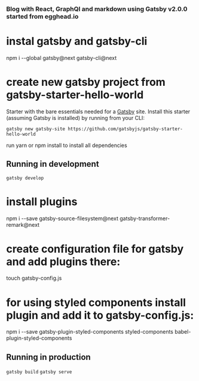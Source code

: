 ### Blog with React, GraphQl and markdown using Gatsby v2.0.0 started from egghead.io

# instal gatsby and gatsby-cli
npm i --global gatsby@next gatsby-cli@next

# create new gatsby project from gatsby-starter-hello-world
Starter with the bare essentials needed for a [Gatsby](https://www.gatsbyjs.org/) site.
Install this starter (assuming Gatsby is installed) by running from your CLI:
```
gatsby new gatsby-site https://github.com/gatsbyjs/gatsby-starter-hello-world
```
run yarn or npm install to install all dependencies

## Running in development
`gatsby develop`

# install plugins
npm i --save gatsby-source-filesystem@next gatsby-transformer-remark@next

# create configuration file for gatsby and add plugins there:
touch gatsby-config.js

# for using styled components install plugin and add it to gatsby-config.js:
npm i --save gatsby-plugin-styled-components styled-components babel-plugin-styled-components

## Running in production
`gatsby build`
`gatsby serve`

